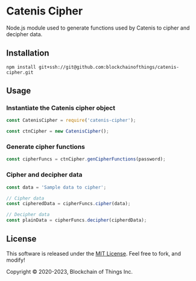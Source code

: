 # Catenis Cipher

Node.js module used to generate functions used by Catenis to cipher and decipher data.

## Installation

```shell
npm install git+ssh://git@github.com:blockchainofthings/catenis-cipher.git
```

## Usage

### Instantiate the Catenis cipher object

```javascript
const CatenisCipher = require('catenis-cipher');

const ctnCipher = new CatenisCipher();
```

### Generate cipher functions

```javascript
const cipherFuncs = ctnCipher.genCipherFunctions(password);
```

### Cipher and decipher data

```javascript
const data = 'Sample data to cipher';

// Cipher data
const cipheredData = cipherFuncs.cipher(data);

// Decipher data
const plainData = cipherFuncs.decipher(cipherdData);
```

## License

This software is released under the [MIT License](LICENSE). Feel free to fork, and modify!

Copyright © 2020-2023, Blockchain of Things Inc.
